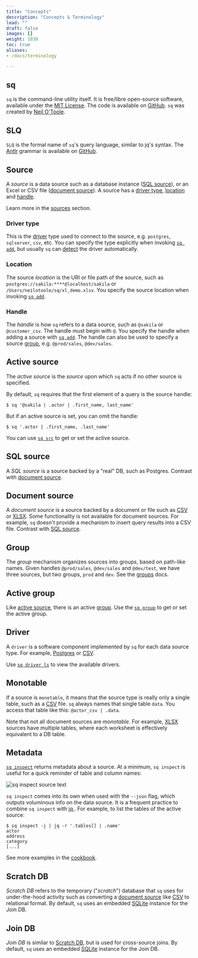 ```yaml
---
title: "Concepts"
description: "Concepts & Terminology"
lead: ""
draft: false
images: []
weight: 1030
toc: true
aliases:
- /docs/terminology

---
```

## sq

`sq` is the command-line utility itself. It is free/libre open-source software, available
under the [MIT License](https://github.com/neilotoole/sq/blob/master/LICENSE). The code is
available on [GitHub](https://github.com/neilotoole/sq). `sq` was created
by [Neil O'Toole](https://github.com/neilotoole).

## SLQ

`SLQ` is the formal name of `sq`'s query language, similar to jq's syntax.
The [Antlr](https://www.antlr.org) grammar
is available on [GitHub](https://github.com/neilotoole/sq/tree/master/grammar).

## Source

A _source_ is a data source such as a database instance ([SQL source](#sql-source)),
or an Excel or CSV file ([document source](#document-source)).
A source has a [driver type](#driver-type), [location](#location) and [handle](#handle).

Learn more in the [sources](/docs/source) section.

### Driver type

This is the [driver](#driver) type used to connect to the source,
e.g. `postgres`, `sqlserver`, `csv`, etc. You can specify the type explicitly
when invoking [`sq add`](/docs/cmd/add), but usually `sq` can [detect](/docs/detect/#driver-type)
the driver automatically.

### Location

The source _location_ is the URI or file path of the source, such
as `postgres://sakila:****@localhost/sakila`
or `/Users/neilotoole/sq/xl_demo.xlsx`. You specify the source location when
invoking [`sq add`](/docs/cmd/add).

### Handle

The _handle_ is how `sq` refers to a data source, such as `@sakila` or `@customer_csv`.
The handle must begin with `@`. You specify the handle when adding a source with [`sq add`](/docs/cmd/add).
The handle can also be used to specify a source [group](/docs/source#groups), e.g. `@prod/sales`, `@dev/sales`.

## Active source

The _active source_ is the _source_ upon which `sq` acts if no other source is specified.

By default, `sq` requires that the first element of a query is the source handle:

```shell
$ sq '@sakila | .actor | .first_name, last_name'

```

But if an active source is set, you can omit the handle:

```shell
$ sq '.actor | .first_name, .last_name'
```

You can use [`sq src`](/docs/cmd/src) to get or set the active source.

## SQL source

A _SQL source_ is a source backed by a "real" DB, such as Postgres. Contrast
with [document source](#document-source).

## Document source

A _document source_ is a source backed by a document or file such as [CSV](/docs/drivers/csv) or
[XLSX](/docs/drivers/xlsx). Some functionality
is not available for document sources. For example, `sq` doesn't provide a mechanism to insert query
results into a CSV file. Contrast with [SQL source](#sql-source).

## Group

The _group_ mechanism organizes sources into groups, based on path-like names.
Given handles `@prod/sales`, `@dev/sales` and `@dev/test`, we have three
sources, but two groups, `prod` and `dev`. See the [groups](/docs/source#groups) docs.

## Active group

Like [active source](#active-source), there is an active [group](/docs/source#groups). Use
the [`sq group`](/docs/cmd/group) to get or set the active group.

## Driver

A `driver` is a software component implemented by `sq` for each data source type. For
example, [Postgres](/docs/drivers/postgres) or [CSV](/docs/drivers/csv).

Use [`sq driver ls`](/docs/cmd/driver-ls) to view the available drivers.

## Monotable

If a source is `monotable`, it means that the source type is really only a single table, such
as a [CSV](/docs/drivers/csv) file. `sq` always names that single table `data`. You access that
table
like this: `@actor_csv | .data`.

Note that not all document sources are _monotable_. For example, [XLSX](/docs/drivers/xlsx) sources
have multiple tables, where each worksheet is effectively equivalent to a DB table.

## Metadata

[`sq inspect`](/docs/cmd/inspect) returns metadata about a source. At a minimum, `sq inspect`
is useful for a quick reminder of table and column names:

![sq inspect source text](/images/sq_inspect_source_text.png)

`sq inspect` comes into its own when used with the `--json` flag, which outputs voluminous info
on the data source. It is a frequent practice to combine `sq inspect`
with [jq ](https://jqlang.github.io/jq/).
For example, to list the tables of the active source:

```shell
$ sq inspect -j | jq -r '.tables[] | .name'
actor
address
category
[...]
```

See more examples in the [cookbook](/docs/cookbook).

## Scratch DB

_Scratch DB_ refers to the temporary ("_scratch_") database that `sq` uses for under-the-hood
activity
such as converting a [document source](#document-source) like [CSV](/docs/drivers/csv) to relational
format. By default, `sq`
uses an embedded [SQLite](/docs/drivers/sqlite) instance for the Join DB.

## Join DB

_Join DB_ is similar to [Scratch DB](#join-db), but is used for cross-source joins. By default, `sq`
uses an embedded [SQLite](/docs/drivers/sqlite) instance for the Join DB.
